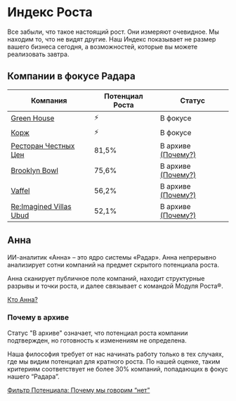 # Индекс Роста 

Все забыли, что такое настоящий рост.
Они измеряют очевидное. Мы находим то, что не видят другие.
Наш Индекс показывает не размер вашего бизнеса сегодня, а возможностей, которые вы можете реализовать завтра.

## Компании в фокусе Радара


| Компания                                                 | Потенциал Роста | Статус                                                     |
| -------------------------------------------------------- | --------------- | ---------------------------------------------------------- |
| [Green House](https://grnhs.ru/)                         | ⚡               | В фокусе                                                   |
| [Корж](https://korzhcoffee.ru/)                          | ⚡               | В фокусе                                                   |
| [Ресторан Честных Цен](https://rchc.ru/)                 | 81,5%           | В архиве [(Почему?)](/radar/overview.html#почему-в-архиве) |
| [Brooklyn Bowl](https://brooklynbowl.ru/)                | 75,6%           | В архиве [(Почему?)](/radar/overview.html#почему-в-архиве) |
| [Vaffel](https://vaffel.ru/)                             | 56,2%           | В архиве [(Почему?)](/radar/overview.html#почему-в-архиве) |
| [Re:Imagined Villas Ubud](https://reimaginedvillas.com/) | 52,1%           | В архиве [(Почему?)](/radar/overview.html#почему-в-архиве) |

## Анна

ИИ-аналитик «Анна» – это ядро системы «Радар». Анна непрерывно анализирует сотни компаний на предмет скрытого потенциала роста. 

Анна сканирует публичное поле компаний, находит структурные разрывы и точки роста, и далее связывает с командой Модуля Роста®.

[Кто Анна?](/radar/who-is-anna)

### Почему в архиве

Статус "В архиве" означает, что потенциал роста компании подтвержден, но готовность к изменениям не определена.

Наша философия требует от нас начинать работу только в тех случаях, где мы видим потенциал для кратного роста. По нашей оценке, таким критериям соответствует не более 30% компаний, попадающих в фокус нашего “Радара”.

[Фильтр Потенциала: Почему мы говорим “нет”](/radar/filter)
